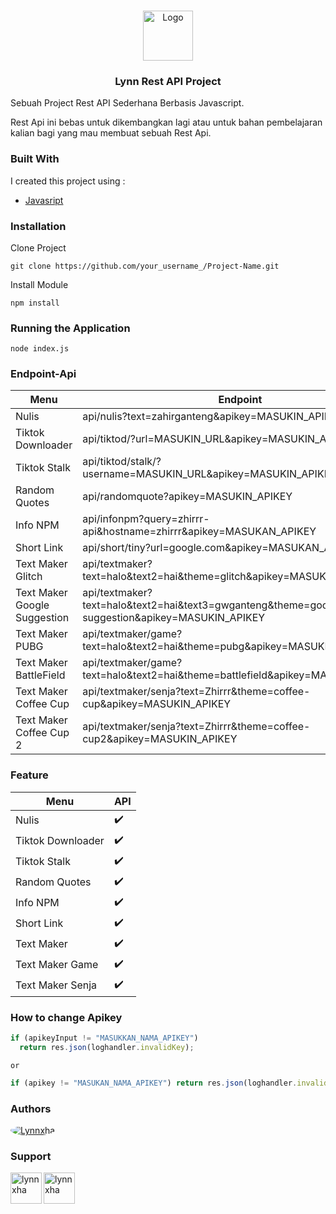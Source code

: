 <br/>
<p align="center">
  <a href="https://github.com/Lynnxha">
    <img src="https://raw.githubusercontent.com/ShaanCoding/ReadME-Generator/main/images/logo.png" alt="Logo" width="80" height="80">
  </a>

  <h3 align="center">Lynn Rest API Project</h3>
</p>

Sebuah Project Rest API Sederhana Berbasis Javascript.

Rest Api ini bebas untuk dikembangkan lagi atau untuk bahan pembelajaran kalian bagi yang mau membuat sebuah Rest Api.

### Built With

I created this project using :

- [Javasript](https://www.javascript.com/)

### Installation

Clone Project

```
git clone https://github.com/your_username_/Project-Name.git
```

Install Module

```
npm install
```

### Running the Application

```
node index.js
```

### Endpoint-Api

| Menu                         | Endpoint                                                                                        |
| ---------------------------- | ----------------------------------------------------------------------------------------------- |
| Nulis                        | api/nulis?text=zahirganteng&apikey=MASUKIN_APIKEY                                               |
| Tiktok Downloader            | api/tiktod/?url=MASUKIN_URL&apikey=MASUKIN_APIKEY                                               |
| Tiktok Stalk                 | api/tiktod/stalk/?username=MASUKIN_URL&apikey=MASUKIN_APIKEY                                    |
| Random Quotes                | api/randomquote?apikey=MASUKIN_APIKEY                                                           |
| Info NPM                     | api/infonpm?query=zhirrr-api&hostname=zhirrr&apikey=MASUKAN_APIKEY                              |
| Short Link                   | api/short/tiny?url=google.com&apikey=MASUKAN_APIKEY                                             |
| Text Maker Glitch            | api/textmaker?text=halo&text2=hai&theme=glitch&apikey=MASUKIN_APIKEY                            |
| Text Maker Google Suggestion | api/textmaker?text=halo&text2=hai&text3=gwganteng&theme=google-suggestion&apikey=MASUKIN_APIKEY |
| Text Maker PUBG              | api/textmaker/game?text=halo&text2=hai&theme=pubg&apikey=MASUKIN_APIKEY                         |
| Text Maker BattleField       | api/textmaker/game?text=halo&text2=hai&theme=battlefield&apikey=MASUKIN_APIKEY                  |
| Text Maker Coffee Cup        | api/textmaker/senja?text=Zhirrr&theme=coffee-cup&apikey=MASUKIN_APIKEY                          |
| Text Maker Coffee Cup 2      | api/textmaker/senja?text=Zhirrr&theme=coffee-cup2&apikey=MASUKIN_APIKEY                         |

### Feature

| Menu              | API |
| ----------------- | --- |
| Nulis             | ✔️  |
| Tiktok Downloader | ✔️  |
| Tiktok Stalk      | ✔️  |
| Random Quotes     | ✔️  |
| Info NPM          | ✔️  |
| Short Link        | ✔️  |
| Text Maker        | ✔️  |
| Text Maker Game   | ✔️  |
| Text Maker Senja  | ✔️  |

### How to change Apikey

```js
if (apikeyInput != "MASUKKAN_NAMA_APIKEY")
  return res.json(loghandler.invalidKey);
```

    or

```js
if (apikey != "MASUKAN_NAMA_APIKEY") return res.json(loghandler.invalidKey);
```

### Authors

<a href="https://github.com/Lynnxha">
  <img src="https://github.com/Lynnxha.png?size=75" alt="Lynnxha" style="border-radius: 50%;">
</a>

### Support

<p><a href="https://www.buymeacoffee.com/lynnxha"> <img align="left" src="https://telegra.ph/file/3b2fb8ed33eb4b94b06f0.png" height="50" width="50" alt="lynnxha" /></a></p>

<p><a href="https://trakteer.id/keiashleych"> <img align="left" src="https://cdn.trakteer.id/images/mix/trakteer-icon-thumbnail.png" height="50" width="50" alt="lynnxha"  /></a></p>
